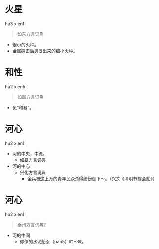 # 火星
hu3 xien1
> 如东方言词典
- 很小的火种。
- 金属碰击后迸发出来的细小火种。

# 和性
hu2 xien5
> 如皋方言词典
- 见“和暴”。

# 河心
hu2 xien1
+ 河的中央，中流。
  * 如皋方言词典
+ 河的中心
  * 兴化方言词典
    - 金兵被这上万的青年民众杀得纷纷倒下～。（兴文《清明节撑会船》）

# 河心
hu2 xien1
> 泰州方言词典2
- 河的中间
  - 你俫的水泥船沗（pan5）吖～唻。
